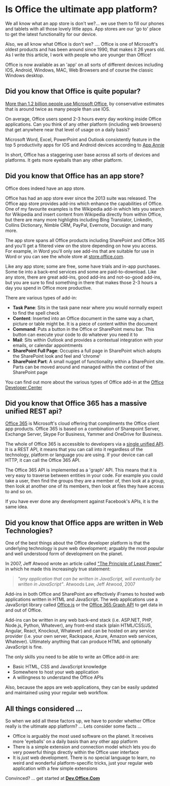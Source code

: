 
# Is Office the ultimate app platform?
We all know what an app store is don't we?... we use them to fill our phones and tablets with all those lovely little apps. App stores are our 'go to' place to get the latest functionality for our device.

Also, we all know what Office is don't we? .... Office is one of Microsoft's oldest products and has been around since 1990, that makes it 26 years old. As I write this article, I work with people who are younger than Office!

Office is now available as an 'app' on all sorts of different devices including IOS, Android, Windows, MAC, Web Browsers and of course the classic Windows desktop.

## Did you know that Office is quite popular?
[More than 1.2 billion people use Microsoft Office](http://news.microsoft.com/bythenumbers/planet-office), by conservative estimates that is around twice as many people than use IOS.

On average, Office users spend 2-3 hours every day working inside Office applications. Can you think of any other platform (including web browsers) that get anywhere near that level of usage on a daily basis?

Microsoft Word, Excel, PowerPoint and Outlook consistently feature in the top 5 productivity apps for IOS and Android devices according to [App Annie](https://www.appannie.com/apps/ios/matrix/productivity/?device=ipad&date=2016-01-26)

In short, Office has a staggering user base across all sorts of devices and platforms. It gets more eyeballs than any other platform.

## Did you know that Office has an app store?
Office does indeed have an app store.

Office has had an app store ever since the 2013 suite was released. The Office app store provides add-ins which enhance the capabilities of Office. One of my favourite examples is the Wikipedia add-in which lets you search for Wikipedia and insert content from Wikipedia directly from within Office, but there are many more highlights including Bing Translator, LinkedIn, Collins Dictionary, Nimble CRM, PayPal, Evernote, Docusign and many more.

The app store spans all Office products including SharePoint and Office 365 and you'll get a filtered view on the store depending on how you access. For example, in Word you'll only see add-ins that are suitable for use in Word or you can see the whole store at [store.office.com](https://store.office.com/). 

Like any app store; some are free, some have trials and in-app purchases. Some tie into a back-end services and some are paid-to-download. Like any store, there are great add-ins, good add-ins and not-so-good add-ins, but you are sure to find something in there that makes those 2-3 hours a day you spend in Office more productive.

There are various types of add-in:
* **Task Pane**: Sits in the task pane near where you would normally expect to find the spell check
* **Content**: Inserted into an Office document in the same way a chart, picture or table might be. It is a piece of content within the document
* **Command**: Puts a button in the Office or SharePoint menu bar. This button can execute your code to do whatever you need it to
* **Mail**: Sits within Outlook and provides a contextual integration with your emails, or calendar appointments
* **SharePoint Full Page**: Occupies a full page in SharePoint which adopts the SharePoint look and feel and 'chrome'
* **SharePoint Part**: A small nugget of functionality within a SharePoint site. Parts can be moved around and managed within the context of the SharePoint page

You can find out more about the various types of Office add-in at the [Office Developer Center](https://msdn.microsoft.com/en-us/library/office/jj220082.aspx)

## Did you know that Office 365 has a massive unified REST api?
[Office 365](https://products.office.com/en-us/business/explore-office-365-for-business) is Microsoft's cloud offering that compliments the Office client app products. Office 365 is based on a combination of Sharepoint Server, Exchange Server, Skype For Business, Yammer and OneDrive for Business. 

The whole of Office 365 is accessible to developers via a [single unified API](http://dev.office.com/officegraph). It is a REST API, it means that you can call into it regardless of the technology, platform or language you are using. If your device can call HTTP, it can call the Office 365 API.

The Office 365 API is implemented as a 'graph' API. This means that it is very easy to traverse between entities in your code. For example you could take a user, then find the groups they are a member of, then look at a group, then look at another one of its members, then look at files they have access to and so on. 

If you have ever done any development against Facebook's APIs, it is the same idea.

## Did you know that Office apps are written in Web Technologies?
One of the best things about the Office developer platform is that the underlying technology is pure web development; arguably the most popular and well understood form of development on the planet. 

In 2007, Jeff Atwood wrote an article called ["The Principle of Least Power"](http://blog.codinghorror.com/the-principle-of-least-power/#%20) in which he made this increasingly true statement:
> *"any application that can be written in JavaScript, will eventually be written in JavaScript"*. Atwoods Law, Jeff Atwood, 2007

Add-ins in both Office and SharePoint are effectively iFrames to hosted web applications written in HTML and JavaScript. The web applications use a JavaScript library called [Office.js](https://msdn.microsoft.com/en-us/library/office/fp142185.aspx) or the [Office 365 Graph API](http://dev.office.com/officegraph) to get data in and out of Office.

Add-ins can be written in any web back-end stack (i.e. ASP.NET, PHP, Node.js, Python, Whatever), any front-end stack (plain HTML/CSS/JS, Angular, React, Knockout, Whatever) and can be hosted on any service provider (i.e. your own server, Rackspace, Azure, Amazon web services, Whatever). Ultimately anything that can produce HTML and optionally JavaScript is fine.

The only skills you need to be able to write an Office add-in are:
* Basic HTML, CSS and JavaScript knowledge
* Somewhere to host your web application
* A willingness to understand the Office APIs

Also, because the apps are web applications, they can be easily updated and maintained using your regular web workflow.

## All things considered ...
So when we add all these factors up, we have to ponder whether Office really is the ultimate app platform? ... Lets consider some facts ...

* Office is arguably the most used software on the planet. It receives more 'eyeballs' on a daily basis than any other app platform
* There is a simple extension and connection model which lets you do very powerful things directly within the Office user interface
* It is _just_ web development. There is no special language to learn, no weird and wonderful platform-specific tricks, just your regular web application with a few simple extensions

Convinced? ... get started at **[Dev.Office.Com](http://dev.office.com/)**

